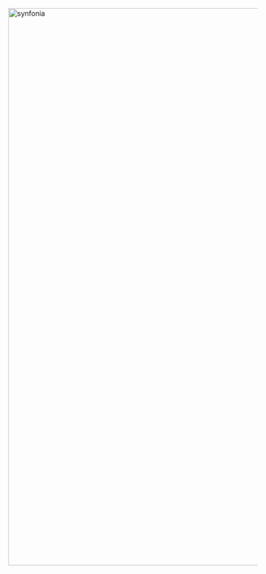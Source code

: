 <img width="1128" alt="synfonia" src="https://user-images.githubusercontent.com/4672627/84707589-5b69a880-af35-11ea-87a6-7ad57a31d314.png">
